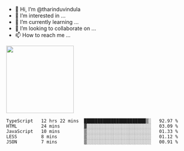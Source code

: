 - 👋 Hi, I’m @tharinduvindula
- 👀 I’m interested in ...
- 🌱 I’m currently learning ...
- 💞️ I’m looking to collaborate on ...
- 📫 How to reach me ...

<!---
tharinduvindula/tharinduvindula is a ✨ special ✨ repository because its `README.md` (this file) appears on your GitHub profile.
You can click the Preview link to take a look at your changes.
--->

<img height="180em" src="https://github-readme-stats.vercel.app/api?username=tharinduvindula&show_icons=true&hide_border=false&&count_private=true&include_all_commits=true" />


<!--START_SECTION:waka-->
```text
TypeScript   12 hrs 22 mins  ███████████████████████▒░   92.97 % 
HTML         24 mins         ▓░░░░░░░░░░░░░░░░░░░░░░░░   03.09 % 
JavaScript   10 mins         ▒░░░░░░░░░░░░░░░░░░░░░░░░   01.33 % 
LESS         8 mins          ▒░░░░░░░░░░░░░░░░░░░░░░░░   01.12 % 
JSON         7 mins          ▒░░░░░░░░░░░░░░░░░░░░░░░░   00.91 % 
```
<!--END_SECTION:waka-->
